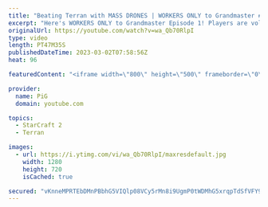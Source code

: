 ```yaml
---
title: "Beating Terran with MASS DRONES | WORKERS ONLY to Grandmaster #1 - StarCraft 2"
excerpt: "Here's WORKERS ONLY to Grandmaster Episode 1! Players are volunteers from low Silver to low Gold (2200 - 2700 MMR). They do not know what's coming, but they're aware it's something for YT.  HOW TO VOLUNTEER: Hop onto the discord to find out more https://discord.gg/sCTYquEd -- 🐷 Main Channel: https://www.youtube.com/user/PiGstarcraft"
originalUrl: https://youtube.com/watch?v=wa_Qb70RlpI
type: video
length: PT47M35S
publishedDateTime: 2023-03-02T07:58:56Z
heat: 96

featuredContent: "<iframe width=\"800\" height=\"500\" frameborder=\"0\" src=\"https://www.youtube.com/embed/wa_Qb70RlpI\" allow=\"accelerometer; autoplay; encrypted-media; gyroscope; picture-in-picture\" allowfullscreen></iframe>"

provider:
  name: PiG
  domain: youtube.com

topics:
  - StarCraft 2
  - Terran

images:
  - url: https://i.ytimg.com/vi/wa_Qb70RlpI/maxresdefault.jpg
    width: 1280
    height: 720
    isCached: true

secured: "vKnneMPRTEbDMnPBbhG5VIQlp08VCy5rMn8i9UgmP0tWDMhG5xrqpTdSfVFY9IabiqE1/j2l112BxRTjKvSEY6ESltC5wjfm5PWvtyySPWRA3DnNPBFOC2riiytbclBytXDKN1QwOlHyaNn+V/kKi7AxSZMI/3HO/KL6MfqjFg/h4xPV33jo8asO3gBc3PPgpMEujmOKr5xtrdkSYGiGR+JsQE2Hj+L+8BrVlH1kLbX60uX4aY8usmibqLbKaK0w+wgjW4ntOyVHsTwFCZVzlzLEU9WDSHYJ67RkBSAvcOzWyJw4o6RZsYoReuAxLFsA2+inY9uo2+FSbQc9CzAYfwszeKfERUn6UbzGWUgL9KxT53R/3wJ1AlNmAIajV7uwy8Fpc1a8WgLq+jvMJwxkh91ZBstJ1FM9BueTLxKsuGg=;lOZBkMJV1ShNb99tnZwDcA=="
---
```



